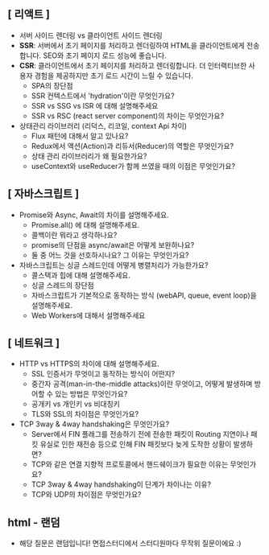 ## [ 리액트 ]

- 서버 사이드 렌더링 vs 클라이언트 사이드 렌더링
- **SSR**: 서버에서 초기 페이지를 처리하고 렌더링하여 HTML을 클라이언트에게 전송합니다. SEO와 초기 페이지 로드 성능에 좋습니다.
- **CSR**: 클라이언트에서 초기 페이지를 처리하고 렌더링합니다. 더 인터랙티브한 사용자 경험을 제공하지만 초기 로드 시간이 느릴 수 있습니다.
    - SPA의 장단점
    - SSR 컨텍스트에서 'hydration'이란 무엇인가요?
    - SSR vs SSG vs ISR 에 대해 설명해주세요
    - SSR vs RSC (react server component)의 차이는 무엇인가요?
- 상태관리 라이브러리 (리덕스, 리코일, context Api 차이)
    - Flux 패턴에 대해서 알고 있나요?
    - Redux에서 액션(Action)과 리듀서(Reducer)의 역할은 무엇인가요?
    - 상태 관리 라이브러리가 왜 필요한가요?
    - useContext와 useReducer가 함께 쓰였을 때의 이점은 무엇인가요?

## [ 자바스크립트 ]

- Promise와 Async, Await의 차이를 설명해주세요.
    - Promise.all() 에 대해 설명해주세요.
    - 콜백이란 뭐라고 생각하나요?
    - promise의 단점을 async/await은 어떻게 보완하나요?
    - 둘 중 어느 것을 선호하시나요? 그 이유는 무엇인가요?
- 자바스크립트는 싱글 스레드인데 어떻게 병렬처리가 가능한가요?
    - 콜스택과 힙에 대해 설명해주세요.
    - 싱글 스레드의 장단점
    - 자바스크립트가 기본적으로 동작하는 방식 (webAPI, queue, event loop)을 설명해주세요.
    - Web Workers에 대해서 설명해주세요

## [ 네트워크 ]

- HTTP vs HTTPS의 차이에 대해 설명해주세요.
    - SSL 인증서가 무엇이고 동작하는 방식이 어떤지?
    - 중간자 공격(man-in-the-middle attacks)이란 무엇이고, 어떻게 발생하며 방어할 수 있는 방법은 무엇인가요?
    - 공개키 vs 개인키 vs 비대칭키
    - TLS와 SSL의 차이점은 무엇인가요?
- TCP 3way & 4way handshaking은 무엇인가요?
    - Server에서 FIN 플래그를 전송하기 전에 전송한 패킷이 Routing 지연이나 패킷 유실로 인한 재전송 등으로 인해 FIN 패킷보다 늦게 도작한 상황이 발생하면?
    - TCP와 같은 연결 지향적 프로토콜에서 핸드쉐이크가 필요한 이유는 무엇인가요?
    - TCP 3way & 4way handshaking이 단계가 차이나는 이유?
    - TCP와 UDP의 차이점은 무엇인가요?

## html - 랜덤

- 해당 질문은 랜덤입니다! 면접스터디에서 스터디원마다 무작위 질문이에요 :)